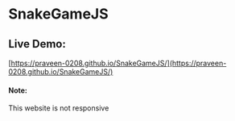 # SnakeGameJS
## Live Demo:
[https://praveen-0208.github.io/SnakeGameJS/](https://praveen-0208.github.io/SnakeGameJS/)

#### Note: 
This website is not responsive
